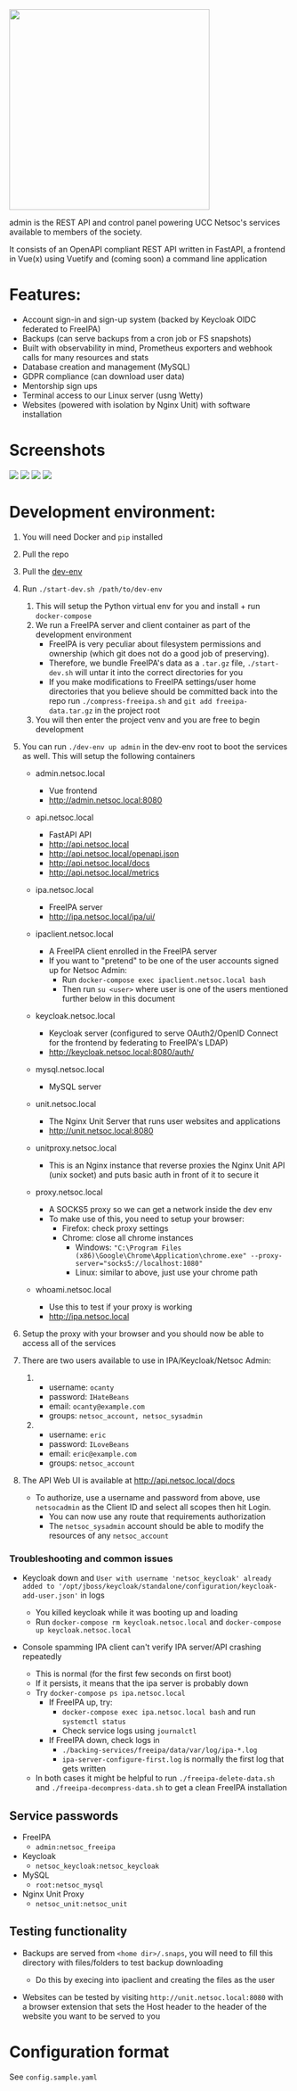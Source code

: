 <img src="ui/src/assets/admin-logo-inverted.svg" width="360"/>

admin is the REST API and control panel powering UCC Netsoc's services available to members of the society.

It consists of an OpenAPI compliant REST API written in FastAPI, a frontend in Vue(x) using Vuetify and (coming soon) a command line application

# Features:

- Account sign-in and sign-up system (backed by Keycloak OIDC federated to FreeIPA)
- Backups (can serve backups from a cron job or FS snapshots)
- Built with observability in mind, Prometheus exporters and webhook calls for many resources and stats
- Database creation and management (MySQL)
- GDPR compliance (can download user data)
- Mentorship sign ups
- Terminal access to our Linux server (usng Wetty)
- Websites (powered with isolation by Nginx Unit) with software installation

# Screenshots

![](./screenshots/s1.PNG)
![](./screenshots/s2.PNG)
![](./screenshots/s3.PNG)
![](./screenshots/s4.PNG)

# Development environment:

1. You will need Docker and `pip` installed

1. Pull the repo
1. Pull the [dev-env](https://github.com/UCCNetsoc/dev-env)
1. Run `./start-dev.sh /path/to/dev-env`

   1. This will setup the Python virtual env for you and install + run `docker-compose`
   1. We run a FreeIPA server and client container as part of the development environment
      - FreeIPA is very peculiar about filesystem permissions and ownership (which git does not do a good job of preserving).
      - Therefore, we bundle FreeIPA's data as a `.tar.gz` file, `./start-dev.sh` will untar it into the correct directories for you
      - If you make modifications to FreeIPA settings/user home directories that you believe should be committed back into the repo run `./compress-freeipa.sh` and `git add freeipa-data.tar.gz` in the project root
   1. You will then enter the project venv and you are free to begin development

1. You can run `./dev-env up admin` in the dev-env root to boot the services as well. This will setup the following containers

   - admin.netsoc.local
     - Vue frontend
     - http://admin.netsoc.local:8080
   - api.netsoc.local
     - FastAPI API
     - http://api.netsoc.local
     - http://api.netsoc.local/openapi.json
     - http://api.netsoc.local/docs
     - http://api.netsoc.local/metrics
   - ipa.netsoc.local
     - FreeIPA server
     - http://ipa.netsoc.local/ipa/ui/
   - ipaclient.netsoc.local
     - A FreeIPA client enrolled in the FreeIPA server
     - If you want to "pretend" to be one of the user accounts signed up for Netsoc Admin:
       - Run `docker-compose exec ipaclient.netsoc.local bash`
       - Then run `su <user>` where user is one of the users mentioned further below in this document
   - keycloak.netsoc.local
     - Keycloak server (configured to serve OAuth2/OpenID Connect for the frontend by federating to FreeIPA's LDAP)
     - http://keycloak.netsoc.local:8080/auth/
   - mysql.netsoc.local
     - MySQL server
   - unit.netsoc.local
     - The Nginx Unit Server that runs user websites and applications
     - http://unit.netsoc.local:8080
   - unitproxy.netsoc.local

     - This is an Nginx instance that reverse proxies the Nginx Unit API (unix socket) and puts basic auth in front of it to secure it

   - proxy.netsoc.local
     - A SOCKS5 proxy so we can get a network inside the dev env
     - To make use of this, you need to setup your browser:
       - Firefox: check proxy settings
       - Chrome: close all chrome instances
         - Windows: `"C:\Program Files (x86)\Google\Chrome\Application\chrome.exe" --proxy-server="socks5://localhost:1080"`
         - Linux: similar to above, just use your chrome path
   - whoami.netsoc.local
     - Use this to test if your proxy is working
     - http://ipa.netsoc.local

1. Setup the proxy with your browser and you should now be able to access all of the services
1. There are two users available to use in IPA/Keycloak/Netsoc Admin:

   1. - username: `ocanty`
      - password: `IHateBeans`
      - email: `ocanty@example.com`
      - groups: `netsoc_account, netsoc_sysadmin`
   2. - username: `eric`
      - password: `ILoveBeans`
      - email: `eric@example.com`
      - groups: `netsoc_account`

1. The API Web UI is available at http://api.netsoc.local/docs

   - To authorize, use a username and password from above, use `netsocadmin` as the Client ID and select all scopes then hit Login.
     - You can now use any route that requirements authorization
     - The `netsoc_sysadmin` account should be able to modify the resources of any `netsoc_account`

### Troubleshooting and common issues

- Keycloak down and `User with username 'netsoc_keycloak' already added to '/opt/jboss/keycloak/standalone/configuration/keycloak-add-user.json'` in logs

  - You killed keycloak while it was booting up and loading
  - Run `docker-compose rm keycloak.netsoc.local` and `docker-compose up keycloak.netsoc.local`

- Console spamming IPA client can't verify IPA server/API crashing repeatedly
  - This is normal (for the first few seconds on first boot)
  - If it persists, it means that the ipa server is probably down
  - Try `docker-compose ps ipa.netsoc.local`
    - If FreeIPA up, try:
      - `docker-compose exec ipa.netsoc.local bash` and run `systemctl status`
      - Check service logs using `journalctl`
    - If FreeIPA down, check logs in
      - `./backing-services/freeipa/data/var/log/ipa-*.log`
      - `ipa-server-configure-first.log` is normally the first log that gets written
  - In both cases it might be helpful to run `./freeipa-delete-data.sh` and `./freeipa-decompress-data.sh` to get a clean FreeIPA installation

## Service passwords

- FreeIPA
  - `admin:netsoc_freeipa`
- Keycloak
  - `netsoc_keycloak:netsoc_keycloak`
- MySQL
  - `root:netsoc_mysql`
- Nginx Unit Proxy
  - `netsoc_unit:netsoc_unit`

## Testing functionality

- Backups are served from `<home dir>/.snaps`, you will need to fill this directory with files/folders to test backup downloading

  - Do this by execing into ipaclient and creating the files as the user

- Websites can be tested by visiting `http://unit.netsoc.local:8080` with a browser extension that sets the Host header to the header of the website you want to be served to you

# Configuration format

See `config.sample.yaml`
